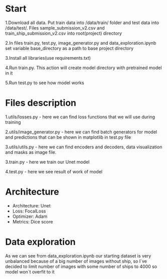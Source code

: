 <h1>Start</h1>
<p>1.Download all data. Put train data into /data/train/ folder and test data into /data/test/. Files sample_submission_v2.csv and train_ship_submission_v2.csv into root(project) directory</p>
<p>2.In files train.py, test.py, image_generator.py and data_exploration.ipynb set variable base_directory as a path to base project directory </p>
<p>3.Install all libraries(use requirements.txt)</p>
<p>4.Run train.py. This action will create model directory with pretrained model in it</p>
<p>5.Run test.py to see how model works</p>
<h1>Files description</h1>
<p>1.utils/losses.py - here we can find loss functions that we will use during training</p>
<p>2.utils/image_generator.py - here we can find batch generators for model and predictions that can be shown in matplotlib in test.py file</p>
<p>3.utils/utils.py - here we can find encoders and decoders, data visualization and masks as image file.</p>
<p>3.train.py - here we train our Unet model</p>
<p>4.test.py - here we see result of work of model</p>
<h1>Architecture</h1>
<ul>
<li>
    Architecture: Unet
</li>
<li>
    Loss: FocalLoss
</li>
<li>
    Optimizer: Adam
</li>
<li>
    Metrics: Dice score
</li>
</ul>
<h1>Data exploration</h1>
<p>As we can see from data_exploration.ipynb our starting dataset is very unbalanced because of a big number of images without ship, so I`ve decided to limit number of images with some number of ships to 4000 so model won`t overfit to it</p>